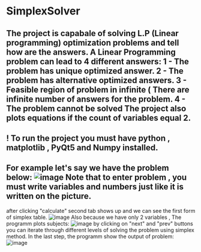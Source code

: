 # SimplexSolver
The project is capabale of solving L.P (Linear programming) optimization problems and tell how are the answers.
A Linear Programming problem can lead to 4 different answers:
1 - The problem has unique optimized answer.
2 - The problem has alternative optimized answers.
3 - Feasible region of problem in infinite ( There are infinite number of answers for the problem.
4 - The problem cannot be solved
The project also plots equations if the count of variables equal 2.
------------------------------------------
! To run the project you must have python , matplotlib , PyQt5 and Numpy installed.
------------------------------------------
For example let's say we have the problem below:
![image](https://github.com/armin2080/SimplexSolver/assets/78423228/30c1deff-3d96-46be-9116-36007d70b13a)
Note that to enter problem , you must write variables and numbers just like it is written on the picture.
------------------------------------------
after clicking "calculate" second tab shows up and we can see the first form of simplex table.
![image](https://github.com/armin2080/SimplexSolver/assets/78423228/fdadc0e7-4966-4fa6-8410-dcde75f4f84a)
Also because we have only 2 variables , The programm plots subjects:
![image](https://github.com/armin2080/SimplexSolver/assets/78423228/d17745ba-922a-4247-952d-e76451e0f6de)
by clicking on "next" and "prev" buttons you can iterate through different levels of solving the problem using simplex method. In the last step, the programm show the output of problem:
![image](https://github.com/armin2080/SimplexSolver/assets/78423228/3e8b71e4-c830-4ea0-881d-a28000fb0bb9)
